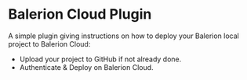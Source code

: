 # Balerion Cloud Plugin

A simple plugin giving instructions on how to deploy your Balerion local project to Balerion Cloud:

- Upload your project to GitHub if not already done.
- Authenticate & Deploy on Balerion Cloud.
